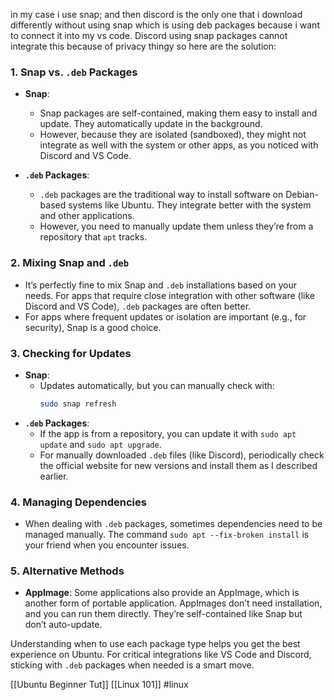 in my case i use snap; and then discord is the only one that i download differently without using snap which is using deb packages because i want to connect it into my vs code. Discord using snap packages cannot integrate this because of privacy thingy so here are the solution:

### 1. **Snap vs. `.deb` Packages**
   - **Snap**:
     - Snap packages are self-contained, making them easy to install and update. They automatically update in the background.
     - However, because they are isolated (sandboxed), they might not integrate as well with the system or other apps, as you noticed with Discord and VS Code.
   
   - **`.deb` Packages**:
     - `.deb` packages are the traditional way to install software on Debian-based systems like Ubuntu. They integrate better with the system and other applications.
     - However, you need to manually update them unless they’re from a repository that `apt` tracks.

### 2. **Mixing Snap and `.deb`**
   - It’s perfectly fine to mix Snap and `.deb` installations based on your needs. For apps that require close integration with other software (like Discord and VS Code), `.deb` packages are often better.
   - For apps where frequent updates or isolation are important (e.g., for security), Snap is a good choice.

### 3. **Checking for Updates**
   - **Snap**: 
     - Updates automatically, but you can manually check with:
       ```bash
       sudo snap refresh
       ```
   - **`.deb` Packages**: 
     - If the app is from a repository, you can update it with `sudo apt update` and `sudo apt upgrade`.
     - For manually downloaded `.deb` files (like Discord), periodically check the official website for new versions and install them as I described earlier.

### 4. **Managing Dependencies**
   - When dealing with `.deb` packages, sometimes dependencies need to be managed manually. The command `sudo apt --fix-broken install` is your friend when you encounter issues.

### 5. **Alternative Methods**
   - **AppImage**: Some applications also provide an AppImage, which is another form of portable application. AppImages don’t need installation, and you can run them directly. They’re self-contained like Snap but don’t auto-update.

Understanding when to use each package type helps you get the best experience on Ubuntu. For critical integrations like VS Code and Discord, sticking with `.deb` packages when needed is a smart move.

[[Ubuntu Beginner Tut]]
[[Linux 101]]
#linux
